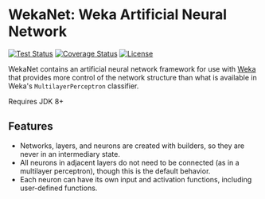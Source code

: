 # WekaNet: Weka Artificial Neural Network

[![Test Status](https://github.com/klane/wekanet/workflows/Tests/badge.svg)](https://github.com/klane/wekanet/actions)
[![Coverage Status](https://img.shields.io/codecov/c/github/klane/wekanet.svg?label=Coverage&logo=codecov)](https://codecov.io/gh/klane/wekanet)
[![License](https://img.shields.io/github/license/klane/wekanet.svg?label=License)](LICENSE)

WekaNet contains an artificial neural network framework for use with [Weka](http://www.cs.waikato.ac.nz/ml/weka/index.html) that provides more
control of the network structure than what is available in Weka's `MultilayerPerceptron` classifier.

Requires JDK 8+

## Features

- Networks, layers, and neurons are created with builders, so they are never in an intermediary state.
- All neurons in adjacent layers do not need to be connected (as in a multilayer perceptron), though this is the default behavior.
- Each neuron can have its own input and activation functions, including user-defined functions.
